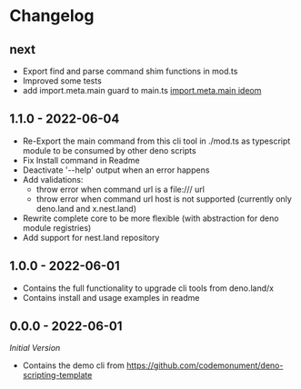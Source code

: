 # Changelog 

## next 

- Export find and parse command shim functions in mod.ts
- Improved some tests
- add import.meta.main guard to main.ts [import.meta.main ideom](https://deno.land/manual/examples/module_metadata)

## 1.1.0 - 2022-06-04

- Re-Export the main command from this cli tool in ./mod.ts as typescript module to be consumed by other deno scripts
- Fix Install command in Readme
- Deactivate '--help' output when an error happens 
- Add validations: 
    - throw error when command url is a file:/// url 
    - throw error when command url host is not supported (currently only deno.land and x.nest.land)
- Rewrite complete core to be more flexible (with abstraction for deno module registries)
- Add support for nest.land repository

## 1.0.0 - 2022-06-01

- Contains the full functionality to upgrade cli tools from deno.land/x 
- Contains install and usage examples in readme

## 0.0.0 - 2022-06-01
*Initial Version*

- Contains the demo cli from https://github.com/codemonument/deno-scripting-template